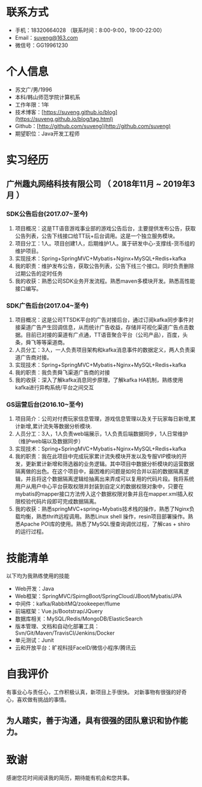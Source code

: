 # 联系方式


- 手机：18320664028  （联系时间：8:00-9:00，19:00-22:00）
- Email：suveng@163.com 
- 微信号：GG19961230


# 个人信息

 - 苏文广/男/1996 
 - 本科/韩山师范学院计算机系 
 - 工作年限：1年
 - 技术博客：[https://suveng.github.io/blog](https://suveng.github.io/blog/tag.html)
 - Github：[http://github.com/suveng](http://github.com/suveng)
 - 期望职位：Java开发工程师


# 实习经历

## 广州趣丸网络科技有限公司 （ 2018年11月 ~ 2019年3月 ）
### SDK公告后台(2017.07~至今)
1. 项目概况：这是TT语音游戏事业部的游戏公告后台，主要提供发布公告，获取公告列表，公告下线接口给TT玩+后台调用。这是一个独立服务模块。
2. 项目分工：1人。项目创建1人，后期维护1人。属于研发中心-支撑线-货币组的维护项目。
3. 实现技术：Spring+SpringMVC+Mybatis+Nginx+MySQL+Redis+kafka
4. 我的职责：维护发布公告，获取公告列表，公告下线三个接口。同时负责删除过期公告的定时任务
5.  我的收获：熟悉公司SDK业务开发流程。熟悉maven多模块开发。熟悉高性能接口编写。

### SDK广告后台(2017.04~至今)
1. 项目概况：这是公司TTSDK平台的广告对接后台，通过订阅kafka同步事件对接渠道广告产生回调信息，从而统计广告收益，存储并可视化渠道广告点击数据。目前已对接的渠道有广点通，TT语音聚合平台（公司产品），百度，头条，舜飞等等渠道商。
2. 人员分工：3人，一人负责项目架构和kafka消息事件的数据定义，两人负责渠道广告商对接。
3. 实现技术：Spring+SpringMVC+Mybatis+Nginx+MySQL+Redis+kafka
4. 我的职责：我负责舜飞渠道广告商的对接
5.  我的收获：深入了解kafka消息同步原理，了解kafka HA机制，熟练使用kafka进行异构系统/平台之间交互

### GS运营后台(2016.10~至今)
1. 项目简介：公司对付费玩家信息管理，游戏信息管理以及关于玩家每日新增,累计新增,累计流失等数据分析模块.
2. 人员分工：3人，1人负责web端展示，1人负责后端数据同步，1人日常维护（维护web端以及数据同步）
3. 实现技术：Spring+SpringMVC+Mybatis+Nginx+MySQL+Redis+kafka
4. 我的职责：我在此项目中完成玩家累计流失模块开发以及专服VIP模块的开发，更新累计新增和筛选器的业务逻辑。其中项目中数据分析模块的运营数据隔离做的出色。在这个项目中，最困难的问题是如何合并以前的数据隔离逻辑，并且将这个数据隔离逻辑给抽离出来弄成可以复用的代码片段。我将系统用户从用户中心平台获取权限并封装到自定义的数据权限对象中，只要在mybatis的mapper接口方法传入这个数据权限对象并且在mapper.xml插入权限校验代码片段即可完成数据隔离。
5. 我的收获：熟悉springMVC+spring+Mybatis技术栈的操作，熟悉了Nginx负载均衡，熟悉thrift远程调用。熟悉Linux shell 操作，resin项目部署操作。熟悉Apache POI库的使用。熟悉了MySQL慢查询调优过程，了解cas + shiro 的运行过程。
# 技能清单

以下均为我熟练使用的技能

- Web开发：Java
- Web框架：SpringMVC/SpirngBoot/SpringCloud/JBoot/Mybatis/JPA
- 中间件：kafka/RabbitMQ/zookeeper/flume
- 前端框架：Vue.js/Bootstrap/JQuery
- 数据库相关：MySQL/Redis/MongoDB/ElasticSearch
- 版本管理、文档和自动化部署工具：Svn/Git/Maven/TravisCI/Jenkins/Docker
- 单元测试：Junit
- 云和开放平台：旷视科技FaceID/微信小程序/腾讯云

# 自我评价
有事业心与责任心，工作积极认真，新项目上手很快。
对新事物有很强的好奇心，喜欢做有挑战的事情。

为人踏实，善于沟通，具有很强的团队意识和协作能力。
---
# 致谢
感谢您花时间阅读我的简历，期待能有机会和您共事。
      